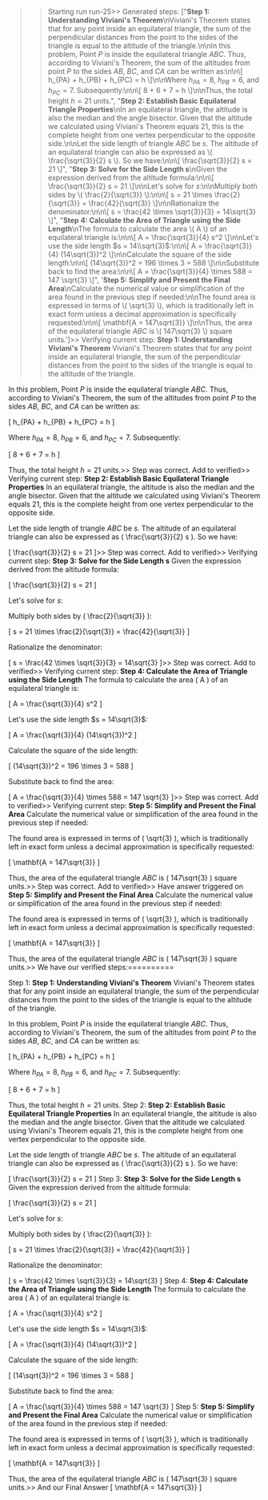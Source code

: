 >> Starting run run-25>> 
Generated steps: 
["**Step 1: Understanding Viviani's Theorem**\nViviani's Theorem states that for any point inside an equilateral triangle, the sum of the perpendicular distances from the point to the sides of the triangle is equal to the altitude of the triangle.\n\nIn this problem, Point $P$ is inside the equilateral triangle $ABC$. Thus, according to Viviani's Theorem, the sum of the altitudes from point $P$ to the sides $AB$, $BC$, and $CA$ can be written as:\n\n\\[ h_{PA} + h_{PB} + h_{PC} = h \\]\n\nWhere $h_{PA} = 8$, $h_{PB} = 6$, and $h_{PC} = 7$. Subsequently:\n\n\\[ 8 + 6 + 7 = h \\]\n\nThus, the total height $h = 21$ units.", "**Step 2: Establish Basic Equilateral Triangle Properties**\nIn an equilateral triangle, the altitude is also the median and the angle bisector. Given that the altitude we calculated using Viviani's Theorem equals $21$, this is the complete height from one vertex perpendicular to the opposite side.\n\nLet the side length of triangle $ABC$ be $s$. The altitude of an equilateral triangle can also be expressed as \\( \\frac{\\sqrt{3}}{2} s \\). So we have:\n\n\\[ \\frac{\\sqrt{3}}{2} s = 21 \\]", "**Step 3: Solve for the Side Length s**\nGiven the expression derived from the altitude formula:\n\n\\[ \\frac{\\sqrt{3}}{2} s = 21 \\]\n\nLet's solve for $s$:\n\nMultiply both sides by \\( \\frac{2}{\\sqrt{3}} \\):\n\n\\[ s = 21 \\times \\frac{2}{\\sqrt{3}} = \\frac{42}{\\sqrt{3}} \\]\n\nRationalize the denominator:\n\n\\[ s = \\frac{42 \\times \\sqrt{3}}{3} = 14\\sqrt{3} \\]", "**Step 4: Calculate the Area of Triangle using the Side Length**\nThe formula to calculate the area \\( A \\) of an equilateral triangle is:\n\n\\[ A = \\frac{\\sqrt{3}}{4} s^2 \\]\n\nLet's use the side length $s = 14\\sqrt{3}$:\n\n\\[ A = \\frac{\\sqrt{3}}{4} (14\\sqrt{3})^2 \\]\n\nCalculate the square of the side length:\n\n\\[ (14\\sqrt{3})^2 = 196 \\times 3 = 588 \\]\n\nSubstitute back to find the area:\n\n\\[ A = \\frac{\\sqrt{3}}{4} \\times 588 = 147 \\sqrt{3} \\]", '**Step 5: Simplify and Present the Final Area**\nCalculate the numerical value or simplification of the area found in the previous step if needed:\n\nThe found area is expressed in terms of \\( \\sqrt{3} \\), which is traditionally left in exact form unless a decimal approximation is specifically requested:\n\n\\[ \\mathbf{A = 147\\sqrt{3}} \\]\n\nThus, the area of the equilateral triangle $ABC$ is \\( 147\\sqrt{3} \\) square units.']>> 
Verifying current step: 
**Step 1: Understanding Viviani's Theorem**
Viviani's Theorem states that for any point inside an equilateral triangle, the sum of the perpendicular distances from the point to the sides of the triangle is equal to the altitude of the triangle.

In this problem, Point $P$ is inside the equilateral triangle $ABC$. Thus, according to Viviani's Theorem, the sum of the altitudes from point $P$ to the sides $AB$, $BC$, and $CA$ can be written as:

\[ h_{PA} + h_{PB} + h_{PC} = h \]

Where $h_{PA} = 8$, $h_{PB} = 6$, and $h_{PC} = 7$. Subsequently:

\[ 8 + 6 + 7 = h \]

Thus, the total height $h = 21$ units.>> 
Step was correct. Add to verified>> 
Verifying current step: 
**Step 2: Establish Basic Equilateral Triangle Properties**
In an equilateral triangle, the altitude is also the median and the angle bisector. Given that the altitude we calculated using Viviani's Theorem equals $21$, this is the complete height from one vertex perpendicular to the opposite side.

Let the side length of triangle $ABC$ be $s$. The altitude of an equilateral triangle can also be expressed as \( \frac{\sqrt{3}}{2} s \). So we have:

\[ \frac{\sqrt{3}}{2} s = 21 \]>> 
Step was correct. Add to verified>> 
Verifying current step: 
**Step 3: Solve for the Side Length s**
Given the expression derived from the altitude formula:

\[ \frac{\sqrt{3}}{2} s = 21 \]

Let's solve for $s$:

Multiply both sides by \( \frac{2}{\sqrt{3}} \):

\[ s = 21 \times \frac{2}{\sqrt{3}} = \frac{42}{\sqrt{3}} \]

Rationalize the denominator:

\[ s = \frac{42 \times \sqrt{3}}{3} = 14\sqrt{3} \]>> 
Step was correct. Add to verified>> 
Verifying current step: 
**Step 4: Calculate the Area of Triangle using the Side Length**
The formula to calculate the area \( A \) of an equilateral triangle is:

\[ A = \frac{\sqrt{3}}{4} s^2 \]

Let's use the side length $s = 14\sqrt{3}$:

\[ A = \frac{\sqrt{3}}{4} (14\sqrt{3})^2 \]

Calculate the square of the side length:

\[ (14\sqrt{3})^2 = 196 \times 3 = 588 \]

Substitute back to find the area:

\[ A = \frac{\sqrt{3}}{4} \times 588 = 147 \sqrt{3} \]>> 
Step was correct. Add to verified>> 
Verifying current step: 
**Step 5: Simplify and Present the Final Area**
Calculate the numerical value or simplification of the area found in the previous step if needed:

The found area is expressed in terms of \( \sqrt{3} \), which is traditionally left in exact form unless a decimal approximation is specifically requested:

\[ \mathbf{A = 147\sqrt{3}} \]

Thus, the area of the equilateral triangle $ABC$ is \( 147\sqrt{3} \) square units.>> 
Step was correct. Add to verified>> 
Have answer triggered on **Step 5: Simplify and Present the Final Area**
Calculate the numerical value or simplification of the area found in the previous step if needed:

The found area is expressed in terms of \( \sqrt{3} \), which is traditionally left in exact form unless a decimal approximation is specifically requested:

\[ \mathbf{A = 147\sqrt{3}} \]

Thus, the area of the equilateral triangle $ABC$ is \( 147\sqrt{3} \) square units.>> 
We have our verified steps:==========
>> 
Step 1:
**Step 1: Understanding Viviani's Theorem**
Viviani's Theorem states that for any point inside an equilateral triangle, the sum of the perpendicular distances from the point to the sides of the triangle is equal to the altitude of the triangle.

In this problem, Point $P$ is inside the equilateral triangle $ABC$. Thus, according to Viviani's Theorem, the sum of the altitudes from point $P$ to the sides $AB$, $BC$, and $CA$ can be written as:

\[ h_{PA} + h_{PB} + h_{PC} = h \]

Where $h_{PA} = 8$, $h_{PB} = 6$, and $h_{PC} = 7$. Subsequently:

\[ 8 + 6 + 7 = h \]

Thus, the total height $h = 21$ units.
Step 2:
**Step 2: Establish Basic Equilateral Triangle Properties**
In an equilateral triangle, the altitude is also the median and the angle bisector. Given that the altitude we calculated using Viviani's Theorem equals $21$, this is the complete height from one vertex perpendicular to the opposite side.

Let the side length of triangle $ABC$ be $s$. The altitude of an equilateral triangle can also be expressed as \( \frac{\sqrt{3}}{2} s \). So we have:

\[ \frac{\sqrt{3}}{2} s = 21 \]
Step 3:
**Step 3: Solve for the Side Length s**
Given the expression derived from the altitude formula:

\[ \frac{\sqrt{3}}{2} s = 21 \]

Let's solve for $s$:

Multiply both sides by \( \frac{2}{\sqrt{3}} \):

\[ s = 21 \times \frac{2}{\sqrt{3}} = \frac{42}{\sqrt{3}} \]

Rationalize the denominator:

\[ s = \frac{42 \times \sqrt{3}}{3} = 14\sqrt{3} \]
Step 4:
**Step 4: Calculate the Area of Triangle using the Side Length**
The formula to calculate the area \( A \) of an equilateral triangle is:

\[ A = \frac{\sqrt{3}}{4} s^2 \]

Let's use the side length $s = 14\sqrt{3}$:

\[ A = \frac{\sqrt{3}}{4} (14\sqrt{3})^2 \]

Calculate the square of the side length:

\[ (14\sqrt{3})^2 = 196 \times 3 = 588 \]

Substitute back to find the area:

\[ A = \frac{\sqrt{3}}{4} \times 588 = 147 \sqrt{3} \]
Step 5:
**Step 5: Simplify and Present the Final Area**
Calculate the numerical value or simplification of the area found in the previous step if needed:

The found area is expressed in terms of \( \sqrt{3} \), which is traditionally left in exact form unless a decimal approximation is specifically requested:

\[ \mathbf{A = 147\sqrt{3}} \]

Thus, the area of the equilateral triangle $ABC$ is \( 147\sqrt{3} \) square units.>> 
And our Final Answer
\[ \mathbf{A = 147\sqrt{3}} \]